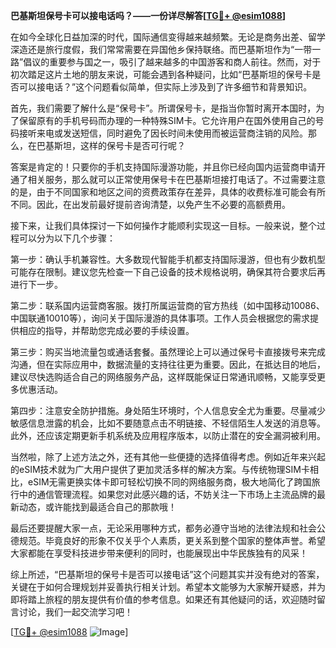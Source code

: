 **巴基斯坦保号卡可以接电话吗？——一份详尽解答[[TG💪+ @esim1088](https://t.me/s/esim1088)]**

在如今全球化日益加深的时代，国际通信变得越来越频繁。无论是商务出差、留学深造还是旅行度假，我们常常需要在异国他乡保持联络。而巴基斯坦作为“一带一路”倡议的重要参与国之一，吸引了越来越多的中国游客和商人前往。然而，对于初次踏足这片土地的朋友来说，可能会遇到各种疑问，比如“巴基斯坦的保号卡是否可以接电话？”这个问题看似简单，但实际上涉及到了许多细节和背景知识。

首先，我们需要了解什么是“保号卡”。所谓保号卡，是指当你暂时离开本国时，为了保留原有的手机号码而办理的一种特殊SIM卡。它允许用户在国外使用自己的号码接听来电或发送短信，同时避免了因长时间未使用而被运营商注销的风险。那么，在巴基斯坦，这样的保号卡是否可行呢？

答案是肯定的！只要你的手机支持国际漫游功能，并且你已经向国内运营商申请开通了相关服务，那么就可以正常使用保号卡在巴基斯坦接打电话了。不过需要注意的是，由于不同国家和地区之间的资费政策存在差异，具体的收费标准可能会有所不同。因此，在出发前最好提前咨询清楚，以免产生不必要的高额费用。

接下来，让我们具体探讨一下如何操作才能顺利实现这一目标。一般来说，整个过程可以分为以下几个步骤：

第一步：确认手机兼容性。大多数现代智能手机都支持国际漫游，但也有少数机型可能存在限制。建议您先检查一下自己设备的技术规格说明，确保其符合要求后再进行下一步。

第二步：联系国内运营商客服。拨打所属运营商的官方热线（如中国移动10086、中国联通10010等），询问关于国际漫游的具体事项。工作人员会根据您的需求提供相应的指导，并帮助您完成必要的手续设置。

第三步：购买当地流量包或通话套餐。虽然理论上可以通过保号卡直接拨号来完成沟通，但在实际应用中，数据流量的支持往往更为重要。因此，在抵达目的地后，建议尽快选购适合自己的网络服务产品，这样既能保证日常通讯顺畅，又能享受更多优惠活动。

第四步：注意安全防护措施。身处陌生环境时，个人信息安全尤为重要。尽量减少敏感信息泄露的机会，比如不要随意点击不明链接、不轻信陌生人发送的消息等。此外，还应该定期更新手机系统及应用程序版本，以防止潜在的安全漏洞被利用。

当然啦，除了上述方法之外，还有其他一些便捷的选择值得考虑。例如近年来兴起的eSIM技术就为广大用户提供了更加灵活多样的解决方案。与传统物理SIM卡相比，eSIM无需更换实体卡即可轻松切换不同的网络服务商，极大地简化了跨国旅行中的通信管理流程。如果您对此感兴趣的话，不妨关注一下市场上主流品牌的最新动态，或许能找到最适合自己的那款哦！

最后还要提醒大家一点，无论采用哪种方式，都务必遵守当地的法律法规和社会公德规范。毕竟良好的形象不仅关乎个人素质，更关系到整个国家的整体声誉。希望大家都能在享受科技进步带来便利的同时，也能展现出中华民族独有的风采！

综上所述，“巴基斯坦的保号卡是否可以接电话”这个问题其实并没有绝对的答案，关键在于如何合理规划并妥善执行相关计划。希望本文能够为大家解开疑惑，并为即将踏上旅程的朋友提供有价值的参考信息。如果还有其他疑问的话，欢迎随时留言讨论，我们一起交流学习吧！

[[TG💪+ @esim1088](https://t.me/s/esim1088) ![Image](https://i.postimg.cc/4NQfJmqS/Snipaste-2025-05-13-00-14-12.png)]
